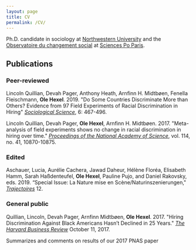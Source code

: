 ```yaml
---
layout: page
title: CV
permalink: /CV/
---
```


Ph.D. candidate in sociology at [Northwestern University](https://www.sociology.northwestern.edu/)  and the [Observatoire du changement social](https://www.sciencespo.fr/osc/en) at [Sciences Po Paris](https://www.sciencespo.fr/en).

## Publications

### Peer-reviewed

Lincoln Quillian, Devah Pager, Anthony Heath, Arnfinn H. Midtbøen, Fenella Fleischmann, **Ole Hexel**. 2019. "Do Some Countries Discriminate More than Others? Evidence from 97 Field Experiments of Racial Discrimination in Hiring" [_Sociological Science_](https://www.sociologicalscience.com/articles-v6-18-467/), 6: 467-496.

Lincoln Quillian, Devah Pager, **Ole Hexel**, Arnfinn H. Midtbøen. 2017. "Meta-analysis of field experiments shows no change in racial discrimination in hiring over time." [_Proceedings of the National Academy of Science_](https://doi.org/10.1073/pnas.1706255114), vol. 114, no. 41, 10870-10875.

### Edited

Aschauer, Lucia, Aurélie Cachera, Jawad Daheur, Hélène Floréa, Elisabeth Hamm, Sarah Haßdenteufel, **Ole Hexel**, Pauline Pujo, and Daniel Rakovsky, eds. 2019. “Special Issue: La Nature mise en Scène/Naturinszenierungen," [_Trajectoires_](https://journals.openedition.org/trajectoires/2675) 12.

### General public

Quillian, Lincoln, Devah Pager, Arnfinn Midtbøen, **Ole Hexel**. 2017. "Hiring
Discrimination Against Black Americans Hasn’t Declined in 25 Years." [_The Harvard Business Review_](https://hbr.org/2017/10/hiring-discrimination-against-black-americans-hasnt-declined-in-25-years)  October 11, 2017.  

Summarizes and comments on results of our 2017 PNAS paper
